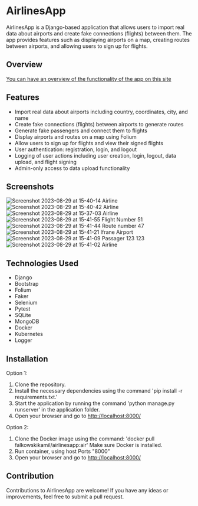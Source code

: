 # AirlinesApp

AirlinesApp is a Django-based application that allows users to import real data about airports and create fake connections (flights) between them. The app provides features such as displaying airports on a map, creating routes between airports, and allowing users to sign up for flights.


## Overview
[You can have an overview of the functionality of the app on this site](http://184.73.2.51/)


## Features

- Import real data about airports including country, coordinates, city, and name
- Create fake connections (flights) between airports to generate routes
- Generate fake passengers and connect them to flights
- Display airports and routes on a map using Folium
- Allow users to sign up for flights and view their signed flights
- User authentication: registration, login, and logout
- Logging of user actions including user creation, login, logout, data upload, and flight signing
- Admin-only access to data upload functionality

## Screenshots
![Screenshot 2023-08-29 at 15-40-14 Airline](https://github.com/FalkowskiKamil/AirlineApp_django/assets/116383333/4b24a7d4-ab3a-4987-83be-615cd5d3bff1)
![Screenshot 2023-08-29 at 15-40-42 Airline](https://github.com/FalkowskiKamil/AirlineApp_django/assets/116383333/481fb262-9665-4825-9603-0063ed6b0ff2)
![Screenshot 2023-08-29 at 15-37-03 Airline](https://github.com/FalkowskiKamil/AirlineApp_django/assets/116383333/83c4b93c-dfe9-4965-b94d-8c2e4d918bd2)
![Screenshot 2023-08-29 at 15-41-55 Flight Number 51](https://github.com/FalkowskiKamil/AirlineApp_django/assets/116383333/e48b06eb-c099-4335-8086-905ac89b3e4a)
![Screenshot 2023-08-29 at 15-41-44 Route number 47](https://github.com/FalkowskiKamil/AirlineApp_django/assets/116383333/658fc5b0-a8b7-4035-978b-ed4a15964833)
![Screenshot 2023-08-29 at 15-41-21 Ifrane Airport](https://github.com/FalkowskiKamil/AirlineApp_django/assets/116383333/d80f3b1e-2e23-4c5b-8bd9-015fc522ec4b)
![Screenshot 2023-08-29 at 15-41-09 Passager 123 123](https://github.com/FalkowskiKamil/AirlineApp_django/assets/116383333/8eb352c1-d459-4e1c-a16b-b2b2e19b6393)
![Screenshot 2023-08-29 at 15-41-02 Airline](https://github.com/FalkowskiKamil/AirlineApp_django/assets/116383333/930a0d6a-1b19-4d20-980d-90b1a284729c)


## Technologies Used

- Django
- Bootstrap
- Folium
- Faker
- Selenium
- Pytest
- SQLite
- MongoDB
- Docker
- Kubernetes
- Logger

## Installation

Option 1:
   1. Clone the repository.
   2. Install the necessary dependencies using the command 'pip install -r requirements.txt.'
   3. Start the application by running the command 'python manage.py runserver' in the application folder.
   4. Open your browser and go to [http://localhost:8000/](http://localhost:8000/)
   
Option 2:
   1. Clone the Docker image using the command: 'docker pull falkowskikamil/airlinesapp:air' Make sure Docker is installed.
   2. Run container, using host Ports "8000"
   3. Open your browser and go to [http://localhost:8000/](http://localhost:8000/)

## Contribution

Contributions to AirlinesApp are welcome! If you have any ideas or improvements, feel free to submit a pull request.
